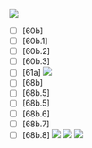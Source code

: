 ![](https://github.com/Esukhia/J018/blob/master/MRK35_SAMPLING/Ng/Ng014-0252.jpg)
- [ ] [60b]
- [ ] [60b.1]
- [ ] [60b.2]
- [ ] [60b.3]
- [ ] [61a]
![](https://github.com/Esukhia/J018/blob/master/MRK35_SAMPLING/Ng/Ng014-0260.jpg)
- [ ] [68b]
- [ ] [68b.5]
- [ ] [68b.5]
- [ ] [68b.6]
- [ ] [68b.7]
- [ ] [68b.8]
![](https://github.com/Esukhia/J018/blob/master/MRK35_SAMPLING/Ng/Ng014-0261.jpg)
![](https://github.com/Esukhia/J018/blob/master/MRK35_SAMPLING/Ng/Ng014-0269.jpg)
![](https://github.com/Esukhia/J018/blob/master/MRK35_SAMPLING/Ng/Ng014-0270.jpg)
